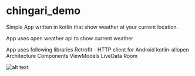 # chingari_demo
Simple App written in kotlin that show weather at your current location.

App uses open weather api to show current weather

App uses following libraries
Retrofit - HTTP client for Android
kotlin-allopen
Architecture Components
ViewModels
LiveData
Room

![alt text](http://url/to/img.png)
